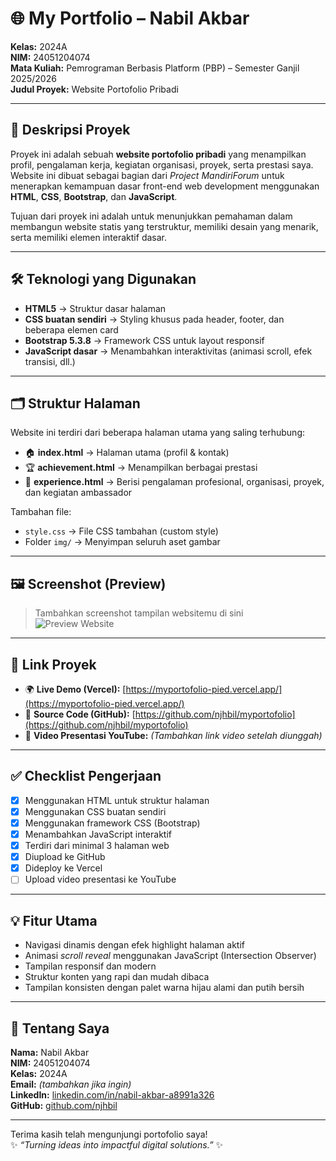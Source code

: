 # 🌐 My Portfolio – Nabil Akbar  
**Kelas:** 2024A  
**NIM:** 24051204074  
**Mata Kuliah:** Pemrograman Berbasis Platform (PBP) – Semester Ganjil 2025/2026  
**Judul Proyek:** Website Portofolio Pribadi  

---

## 📖 Deskripsi Proyek  
Proyek ini adalah sebuah **website portofolio pribadi** yang menampilkan profil, pengalaman kerja, kegiatan organisasi, proyek, serta prestasi saya.  
Website ini dibuat sebagai bagian dari *Project MandiriForum* untuk menerapkan kemampuan dasar front-end web development menggunakan **HTML**, **CSS**, **Bootstrap**, dan **JavaScript**.  

Tujuan dari proyek ini adalah untuk menunjukkan pemahaman dalam membangun website statis yang terstruktur, memiliki desain yang menarik, serta memiliki elemen interaktif dasar.  

---

## 🛠️ Teknologi yang Digunakan  
- **HTML5** → Struktur dasar halaman  
- **CSS buatan sendiri** → Styling khusus pada header, footer, dan beberapa elemen card  
- **Bootstrap 5.3.8** → Framework CSS untuk layout responsif  
- **JavaScript dasar** → Menambahkan interaktivitas (animasi scroll, efek transisi, dll.)  

---

## 🗂️ Struktur Halaman  
Website ini terdiri dari beberapa halaman utama yang saling terhubung:  
- 🏠 **index.html** → Halaman utama (profil & kontak)  
- 🏆 **achievement.html** → Menampilkan berbagai prestasi  
- 💼 **experience.html** → Berisi pengalaman profesional, organisasi, proyek, dan kegiatan ambassador  

Tambahan file:  
- `style.css` → File CSS tambahan (custom style)  
- Folder `img/` → Menyimpan seluruh aset gambar  

---

## 🖼️ Screenshot (Preview)  
> Tambahkan screenshot tampilan websitemu di sini  
![Preview Website](img/screenshot.png)

---

## 🔗 Link Proyek  
- 🌍 **Live Demo (Vercel):** [https://myportofolio-pied.vercel.app/](https://myportofolio-pied.vercel.app/)  
- 📁 **Source Code (GitHub):** [https://github.com/njhbil/myportofolio](https://github.com/njhbil/myportofolio)  
- 🎥 **Video Presentasi YouTube:** *(Tambahkan link video setelah diunggah)*  

---

## ✅ Checklist Pengerjaan  
- [x] Menggunakan HTML untuk struktur halaman  
- [x] Menggunakan CSS buatan sendiri  
- [x] Menggunakan framework CSS (Bootstrap)  
- [x] Menambahkan JavaScript interaktif  
- [x] Terdiri dari minimal 3 halaman web  
- [x] Diupload ke GitHub  
- [x] Dideploy ke Vercel  
- [ ] Upload video presentasi ke YouTube  

---

## 💡 Fitur Utama  
- Navigasi dinamis dengan efek highlight halaman aktif  
- Animasi *scroll reveal* menggunakan JavaScript (Intersection Observer)  
- Tampilan responsif dan modern  
- Struktur konten yang rapi dan mudah dibaca  
- Tampilan konsisten dengan palet warna hijau alami dan putih bersih  

---

## 👤 Tentang Saya  
**Nama:** Nabil Akbar  
**NIM:** 24051204074  
**Kelas:** 2024A  
**Email:** *(tambahkan jika ingin)*  
**LinkedIn:** [linkedin.com/in/nabil-akbar-a8991a326](https://www.linkedin.com/in/nabil-akbar-a8991a326/)  
**GitHub:** [github.com/njhbil](https://github.com/njhbil)  

---

Terima kasih telah mengunjungi portofolio saya!  
✨ *“Turning ideas into impactful digital solutions.”* ✨
